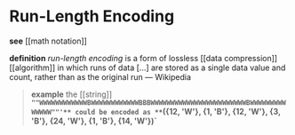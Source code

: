 # Run-Length Encoding

**see** [[math notation]]

**definition** _run-length encoding_ is a form of lossless [[data compression]] [[algorithm]] in which runs of data [...] are stored as a single data value and count, rather than as the original run &mdash; Wikipedia

> **example** the [[string]] **`""WWWWWWWWWWWWBWWWWWWWWWWWWBBBWWWWWWWWWWWWWWWWWWWWWWWWBWWWWWWWWWWWWWW""'** could be encoded as **`({12, 'W'}, {1, 'B'}, {12, 'W'}, {3, 'B'}, {24, 'W'}, {1, 'B'}, {14, 'W'})`**
